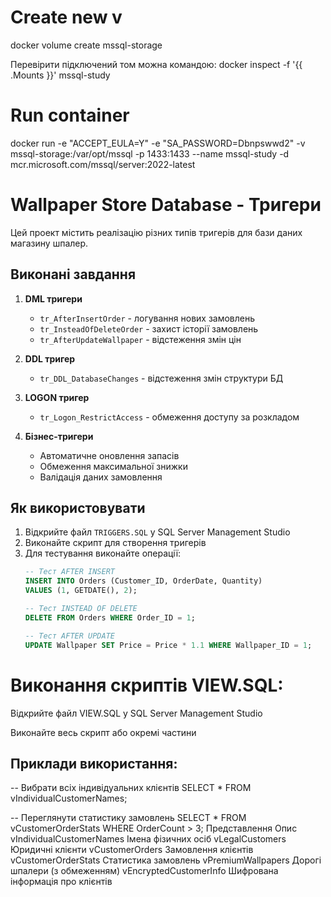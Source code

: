 # Create new v
docker volume create mssql-storage

Перевірити підключений том можна командою:
docker inspect -f '{{ .Mounts }}' mssql-study
# Run container
docker run -e "ACCEPT_EULA=Y" -e "SA_PASSWORD=Dbnpswwd2" -v
mssql-storage:/var/opt/mssql -p 1433:1433 --name mssql-study -d
mcr.microsoft.com/mssql/server:2022-latest

# Wallpaper Store Database - Тригери

Цей проект містить реалізацію різних типів тригерів для бази даних магазину шпалер.

## Виконані завдання

1. **DML тригери**
   - `tr_AfterInsertOrder` - логування нових замовлень
   - `tr_InsteadOfDeleteOrder` - захист історії замовлень
   - `tr_AfterUpdateWallpaper` - відстеження змін цін

2. **DDL тригер**
   - `tr_DDL_DatabaseChanges` - відстеження змін структури БД

3. **LOGON тригер**
   - `tr_Logon_RestrictAccess` - обмеження доступу за розкладом

4. **Бізнес-тригери**
   - Автоматичне оновлення запасів
   - Обмеження максимальної знижки
   - Валідація даних замовлення

## Як використовувати

1. Відкрийте файл `TRIGGERS.SQL` у SQL Server Management Studio
2. Виконайте скрипт для створення тригерів
3. Для тестування виконайте операції:
   ```sql
   -- Тест AFTER INSERT
   INSERT INTO Orders (Customer_ID, OrderDate, Quantity)
   VALUES (1, GETDATE(), 2);
   
   -- Тест INSTEAD OF DELETE
   DELETE FROM Orders WHERE Order_ID = 1;
   
   -- Тест AFTER UPDATE
   UPDATE Wallpaper SET Price = Price * 1.1 WHERE Wallpaper_ID = 1;

# Виконання скриптів VIEW.SQL:

Відкрийте файл VIEW.SQL у SQL Server Management Studio

Виконайте весь скрипт або окремі частини

## Приклади використання:
-- Вибрати всіх індивідуальних клієнтів
SELECT * FROM vIndividualCustomerNames;

-- Переглянути статистику замовлень
SELECT * FROM vCustomerOrderStats WHERE OrderCount > 3;
Представлення	Опис
vIndividualCustomerNames	Імена фізичних осіб
vLegalCustomers	Юридичні клієнти
vCustomerOrders	Замовлення клієнтів
vCustomerOrderStats	Статистика замовлень
vPremiumWallpapers	Дорогі шпалери (з обмеженням)
vEncryptedCustomerInfo	Шифрована інформація про клієнтів